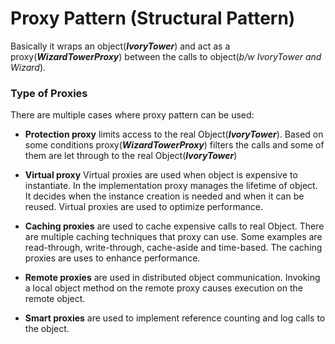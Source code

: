 # Proxy Pattern (Structural Pattern)

Basically it wraps an object(**_IvoryTower_**) and act as a proxy(**_WizardTowerProxy_**) between the calls to 
object(_b/w IvoryTower and Wizard_).

### Type of Proxies
There are multiple cases where proxy pattern can be used:

- **Protection proxy** limits access to the real Object(**_IvoryTower_**). 
Based on some conditions proxy(**_WizardTowerProxy_**) filters the calls and some of them are let through to 
the real Object(**_IvoryTower_**)

- **Virtual proxy** 
Virtual proxies are used when object is expensive to instantiate. In the implementation proxy manages the lifetime of object. It decides when the instance creation is needed and when it can be reused. Virtual proxies are used to optimize performance.

- **Caching proxies** are used to cache expensive calls to real Object. There are multiple caching techniques that proxy can use. Some examples are read-through, write-through, cache-aside and time-based. The caching proxies are uses to enhance performance.

- **Remote proxies** are used in distributed object communication. Invoking a local object method on the remote proxy causes execution on the remote object.

- **Smart proxies** are used to implement reference counting and log calls to the object.